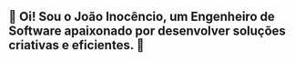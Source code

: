 ## 👋 Oi! Sou o João Inocêncio, um Engenheiro de Software apaixonado por desenvolver soluções criativas e eficientes. 👋


